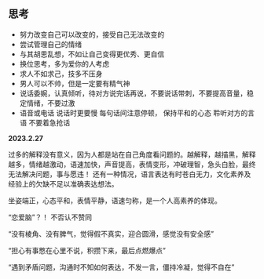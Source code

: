 ## 思考

- 努力改变自己可以改变的，接受自己无法改变的
- 尝试管理自己的情绪
- 与其胡思乱想，不如让自己变得更优秀、更自信
- 换位思考，多为爱你的人考虑
- 求人不如求己，技多不压身
- 男人可以不帅，但是一定要有精气神
- 说话委婉，认真倾听，待对方说完话再说，不要说话带刺，不要提高音量，稳定情绪，不要过激
- 语音或电话 说话时更要慢 每句话间注意停顿， 保持平和的心态 聆听对方的言语 不要着急抢话

**2023.2.27**

过多的解释没有意义，因为人都是站在自己角度看问题的。越解释，越描黑，解释越多，情绪越激动，语速加快，声音提高，表情变形，冲破理智，急头白脸，最终无法解决问题，事与愿违！ 还有一种情况，语言表达有时苍白无力，文化素养及经验上的欠缺不足以准确表达想法。

坐姿端正，心态平和，表情平静，语速匀称，是一个人高素养的体现。

“恋爱脑”？！ 不否认不赞同

“没有棱角、没有脾气，觉得假不真实，迎合圆滑，感觉没有安全感”

“担心有事憋在心里不说，积攒下来，最后点燃爆点”

“遇到矛盾问题，沟通时不知如何表达，不发一言，僵持冷凝，觉得不自在”
